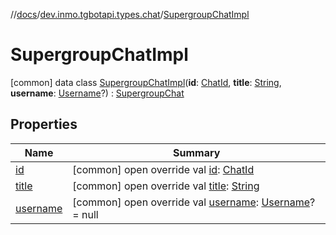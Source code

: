 //[docs](../../../index.md)/[dev.inmo.tgbotapi.types.chat](../index.md)/[SupergroupChatImpl](index.md)



# SupergroupChatImpl  
 [common] data class [SupergroupChatImpl](index.md)(**id**: [ChatId](../../dev.inmo.tgbotapi.types/-chat-id/index.md), **title**: [String](https://kotlinlang.org/api/latest/jvm/stdlib/kotlin/-string/index.html), **username**: [Username](../../dev.inmo.tgbotapi.types/-username/index.md)?) : [SupergroupChat](../../dev.inmo.tgbotapi.types.chat.abstracts/-supergroup-chat/index.md)   


## Properties  
  
|  Name |  Summary | 
|---|---|
| <a name="dev.inmo.tgbotapi.types.chat/SupergroupChatImpl/id/#/PointingToDeclaration/"></a>[id](id.md)| <a name="dev.inmo.tgbotapi.types.chat/SupergroupChatImpl/id/#/PointingToDeclaration/"></a> [common] open override val [id](id.md): [ChatId](../../dev.inmo.tgbotapi.types/-chat-id/index.md)   <br>|
| <a name="dev.inmo.tgbotapi.types.chat/SupergroupChatImpl/title/#/PointingToDeclaration/"></a>[title](title.md)| <a name="dev.inmo.tgbotapi.types.chat/SupergroupChatImpl/title/#/PointingToDeclaration/"></a> [common] open override val [title](title.md): [String](https://kotlinlang.org/api/latest/jvm/stdlib/kotlin/-string/index.html)   <br>|
| <a name="dev.inmo.tgbotapi.types.chat/SupergroupChatImpl/username/#/PointingToDeclaration/"></a>[username](username.md)| <a name="dev.inmo.tgbotapi.types.chat/SupergroupChatImpl/username/#/PointingToDeclaration/"></a> [common] open override val [username](username.md): [Username](../../dev.inmo.tgbotapi.types/-username/index.md)? = null   <br>|

